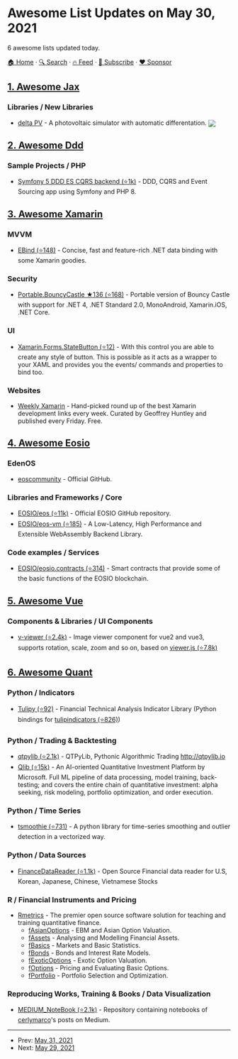 # Awesome List Updates on May 30, 2021

6 awesome lists updated today.

[🏠 Home](/README.md) · [🔍 Search](https://www.trackawesomelist.com/search/) · [🔥 Feed](https://www.trackawesomelist.com/rss.xml) · [📮 Subscribe](https://trackawesomelist.us17.list-manage.com/subscribe?u=d2f0117aa829c83a63ec63c2f&id=36a103854c) · [❤️  Sponsor](https://github.com/sponsors/theowenyoung)



## [1. Awesome Jax](/content/n2cholas/awesome-jax/README.md)

### Libraries / New Libraries

*   [delta PV](https://github.com/romanodev/deltapv) - A photovoltaic simulator with automatic differentation. <img src="https://img.shields.io/github/stars/romanodev/deltapv?style=social" align="center">

## [2. Awesome Ddd](/content/heynickc/awesome-ddd/README.md)

### Sample Projects / PHP

*   [Symfony 5 DDD ES CQRS backend (⭐1k)](https://github.com/jorge07/symfony-5-es-cqrs-boilerplate) - DDD, CQRS and Event Sourcing app using Symfony and PHP 8.

## [3. Awesome Xamarin](/content/XamSome/awesome-xamarin/README.md)

### MVVM

*   [EBind (⭐148)](https://github.com/SIDOVSKY/EBind) - Concise, fast and feature-rich .NET data binding with some Xamarin goodies.

### Security

*   [Portable.BouncyCastle ★136 (⭐168)](https://github.com/novotnyllc/bc-csharp) - Portable version of Bouncy Castle with support for .NET 4, .NET Standard 2.0, MonoAndroid, Xamarin.iOS, .NET Core.

### UI

*   [Xamarin.Forms.StateButton (⭐12)](https://github.com/IeuanWalker/Xamarin.Forms.StateButton) - With this control you are able to create any style of button. This is possible as it acts as a wrapper to your XAML and provides you the events/ commands and properties to bind too.

### Websites

*   [Weekly Xamarin](https://weeklyxamarin.com/) - Hand-picked round up of the best Xamarin development links every week. Curated by Geoffrey Huntley and published every Friday. Free.

## [4. Awesome Eosio](/content/DanailMinchev/awesome-eosio/README.md)

### EdenOS

*   [eoscommunity](https://github.com/eoscommunity) - Official GitHub.

### Libraries and Frameworks / Core

*   [EOSIO/eos (⭐11k)](https://github.com/EOSIO/eos) - Official EOSIO GitHub repository.
*   [EOSIO/eos-vm (⭐185)](https://github.com/EOSIO/eos-vm) - A Low-Latency, High Performance and Extensible WebAssembly Backend Library.

### Code examples / Services

*   [EOSIO/eosio.contracts (⭐314)](https://github.com/EOSIO/eosio.contracts) - Smart contracts that provide some of the basic functions of the EOSIO blockchain.

## [5. Awesome Vue](/content/vuejs/awesome-vue/README.md)

### Components & Libraries / UI Components

*   [v-viewer (⭐2.4k)](https://github.com/mirari/v-viewer) - Image viewer component for vue2 and vue3, supports rotation, scale, zoom and so on, based on [viewer.js (⭐7.8k)](https://github.com/fengyuanchen/viewerjs)

## [6. Awesome Quant](/content/wilsonfreitas/awesome-quant/README.md)

### Python / Indicators

*   [Tulipy (⭐92)](https://github.com/cirla/tulipy) - Financial Technical Analysis Indicator Library (Python bindings for [tulipindicators (⭐826)](https://github.com/TulipCharts/tulipindicators))

### Python / Trading & Backtesting

*   [qtpylib (⭐2.1k)](https://github.com/ranaroussi/qtpylib) - QTPyLib, Pythonic Algorithmic Trading <http://qtpylib.io>
*   [Qlib (⭐15k)](https://github.com/microsoft/qlib) - An AI-oriented Quantitative Investment Platform by Microsoft. Full ML pipeline of data processing, model training, back-testing; and covers the entire chain of quantitative investment: alpha seeking, risk modeling, portfolio optimization, and order execution.

### Python / Time Series

*   [tsmoothie (⭐731)](https://github.com/cerlymarco/tsmoothie) - A python library for time-series smoothing and outlier detection in a vectorized way.

### Python / Data Sources

*   [FinanceDataReader (⭐1.1k)](https://github.com/FinanceData/FinanceDataReader) - Open Source Financial data reader for U.S, Korean, Japanese, Chinese, Vietnamese Stocks

### R / Financial Instruments and Pricing

*   [Rmetrics](https://www.rmetrics.org) - The premier open source software solution for teaching and training quantitative finance.
    *   [fAsianOptions](https://cran.r-project.org/web/packages/fAsianOptions/index.html) - EBM and Asian Option Valuation.
    *   [fAssets](https://cran.r-project.org/web/packages/fAssets/index.html) - Analysing and Modelling Financial Assets.
    *   [fBasics](https://cran.r-project.org/web/packages/fBasics/index.html) - Markets and Basic Statistics.
    *   [fBonds](https://cran.r-project.org/web/packages/fBonds/index.html) - Bonds and Interest Rate Models.
    *   [fExoticOptions](https://cran.r-project.org/web/packages/fExoticOptions/index.html) - Exotic Option Valuation.
    *   [fOptions](https://cran.r-project.org/web/packages/fOptions/index.html) - Pricing and Evaluating Basic Options.
    *   [fPortfolio](https://cran.r-project.org/web/packages/fPortfolio/index.html) - Portfolio Selection and Optimization.

### Reproducing Works, Training & Books / Data Visualization

*   [MEDIUM\_NoteBook (⭐2.1k)](https://github.com/cerlymarco/MEDIUM_NoteBook) - Repository containing notebooks of [cerlymarco](https://github.com/cerlymarco)'s posts on Medium.

---

- Prev: [May 31, 2021](/content/2021/05/31/README.md)
- Next: [May 29, 2021](/content/2021/05/29/README.md)